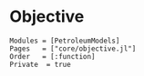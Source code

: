 # Objective

```@autodocs
Modules = [PetroleumModels]
Pages   = ["core/objective.jl"]
Order   = [:function]
Private  = true
```
